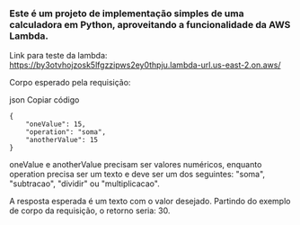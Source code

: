### Este é um projeto de implementação simples de uma calculadora em Python, aproveitando a funcionalidade da AWS Lambda. ###

Link para teste da lambda: https://by3otvhojzosk5lfgzzipws2ey0thpju.lambda-url.us-east-2.on.aws/

Corpo esperado pela requisição:

json
Copiar código
```
{
    "oneValue": 15,
    "operation": "soma",
    "anotherValue": 15
}
```
oneValue e anotherValue precisam ser valores numéricos, enquanto operation precisa ser um texto e deve ser um dos seguintes: "soma", "subtracao", "dividir" ou "multiplicacao".

A resposta esperada é um texto com o valor desejado. Partindo do exemplo de corpo da requisição, o retorno seria: 30.

